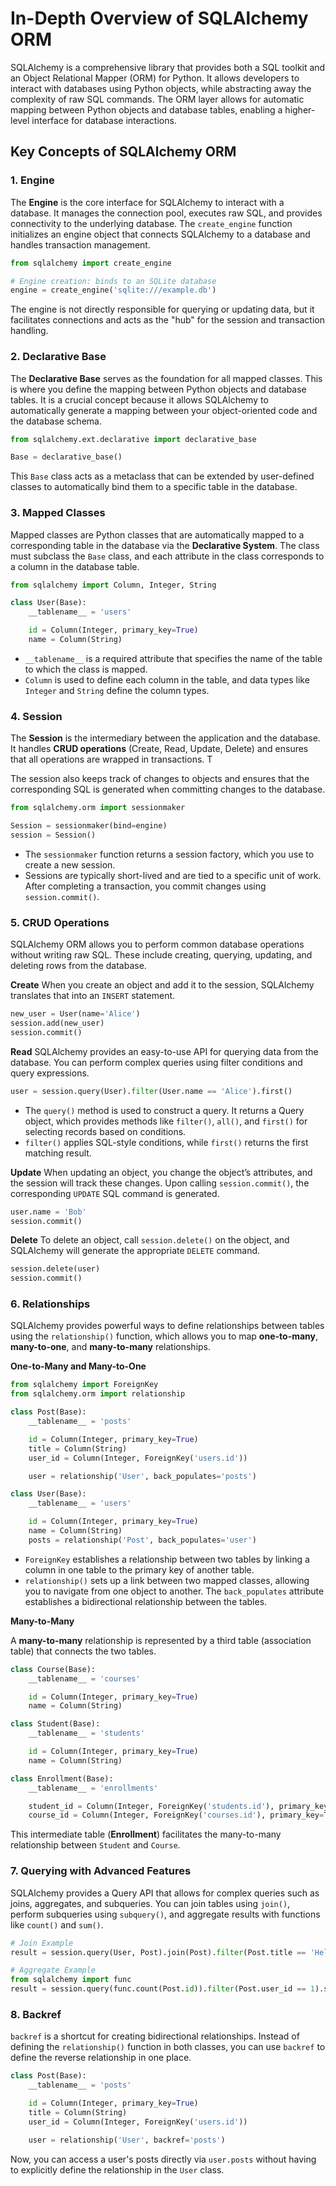 # In-Depth Overview of SQLAlchemy ORM

SQLAlchemy is a comprehensive library that provides both a SQL toolkit and an Object Relational Mapper (ORM) for Python. It allows developers to interact with databases using Python objects, while abstracting away the complexity of raw SQL commands. The ORM layer allows for automatic mapping between Python objects and database tables, enabling a higher-level interface for database interactions.

## Key Concepts of SQLAlchemy ORM

### 1. **Engine**

The **Engine** is the core interface for SQLAlchemy to interact with a database. It manages the connection pool, executes raw SQL, and provides connectivity to the underlying database. The `create_engine` function initializes an engine object that connects SQLAlchemy to a database and handles transaction management.

```python
from sqlalchemy import create_engine

# Engine creation: binds to an SQLite database
engine = create_engine('sqlite:///example.db')
```

The engine is not directly responsible for querying or updating data, but it facilitates connections and acts as the "hub" for the session and transaction handling.

### 2. **Declarative Base**

The **Declarative Base** serves as the foundation for all mapped classes. This is where you define the mapping between Python objects and database tables. It is a crucial concept because it allows SQLAlchemy to automatically generate a mapping between your object-oriented code and the database schema.

```python
from sqlalchemy.ext.declarative import declarative_base

Base = declarative_base()
```

This `Base` class acts as a metaclass that can be extended by user-defined classes to automatically bind them to a specific table in the database.

### 3. **Mapped Classes**

Mapped classes are Python classes that are automatically mapped to a corresponding table in the database via the **Declarative System**. The class must subclass the `Base` class, and each attribute in the class corresponds to a column in the database table.

```python
from sqlalchemy import Column, Integer, String

class User(Base):
    __tablename__ = 'users'

    id = Column(Integer, primary_key=True)
    name = Column(String)
```

- `__tablename__` is a required attribute that specifies the name of the table to which the class is mapped.
- `Column` is used to define each column in the table, and data types like `Integer` and `String` define the column types.

### 4. **Session**

The **Session** is the intermediary between the application and the database. It handles **CRUD operations** (Create, Read, Update, Delete) and ensures that all operations are wrapped in transactions. T

The session also keeps track of changes to objects and ensures that the corresponding SQL is generated when committing changes to the database.

```python
from sqlalchemy.orm import sessionmaker

Session = sessionmaker(bind=engine)
session = Session()
```

- The `sessionmaker` function returns a session factory, which you use to create a new session.
- Sessions are typically short-lived and are tied to a specific unit of work. After completing a transaction, you commit changes using `session.commit()`.

### 5. **CRUD Operations**

SQLAlchemy ORM allows you to perform common database operations without writing raw SQL. These include creating, querying, updating, and deleting rows from the database.

**Create**
When you create an object and add it to the session, SQLAlchemy translates that into an `INSERT` statement.

```python
new_user = User(name='Alice')
session.add(new_user)
session.commit()
```

**Read**
SQLAlchemy provides an easy-to-use API for querying data from the database. You can perform complex queries using filter conditions and query expressions.

```python
user = session.query(User).filter(User.name == 'Alice').first()
```

- The `query()` method is used to construct a query. It returns a Query object, which provides methods like `filter()`, `all()`, and `first()` for selecting records based on conditions.
- `filter()` applies SQL-style conditions, while `first()` returns the first matching result.

**Update**
When updating an object, you change the object’s attributes, and the session will track these changes. Upon calling `session.commit()`, the corresponding `UPDATE` SQL command is generated.

```python
user.name = 'Bob'
session.commit()
```

**Delete**
To delete an object, call `session.delete()` on the object, and SQLAlchemy will generate the appropriate `DELETE` command.

```python
session.delete(user)
session.commit()
```

### 6. **Relationships**

SQLAlchemy provides powerful ways to define relationships between tables using the `relationship()` function, which allows you to map **one-to-many**, **many-to-one**, and **many-to-many** relationships.

**One-to-Many and Many-to-One**

```python
from sqlalchemy import ForeignKey
from sqlalchemy.orm import relationship

class Post(Base):
    __tablename__ = 'posts'

    id = Column(Integer, primary_key=True)
    title = Column(String)
    user_id = Column(Integer, ForeignKey('users.id'))

    user = relationship('User', back_populates='posts')

class User(Base):
    __tablename__ = 'users'

    id = Column(Integer, primary_key=True)
    name = Column(String)
    posts = relationship('Post', back_populates='user')
```

- `ForeignKey` establishes a relationship between two tables by linking a column in one table to the primary key of another table.
- `relationship()` sets up a link between two mapped classes, allowing you to navigate from one object to another. The `back_populates` attribute establishes a bidirectional relationship between the tables.

**Many-to-Many**

A **many-to-many** relationship is represented by a third table (association table) that connects the two tables.

```python
class Course(Base):
    __tablename__ = 'courses'

    id = Column(Integer, primary_key=True)
    name = Column(String)

class Student(Base):
    __tablename__ = 'students'

    id = Column(Integer, primary_key=True)
    name = Column(String)

class Enrollment(Base):
    __tablename__ = 'enrollments'

    student_id = Column(Integer, ForeignKey('students.id'), primary_key=True)
    course_id = Column(Integer, ForeignKey('courses.id'), primary_key=True)
```

This intermediate table (**Enrollment**) facilitates the many-to-many relationship between `Student` and `Course`.

### 7. **Querying with Advanced Features**

SQLAlchemy provides a Query API that allows for complex queries such as joins, aggregates, and subqueries. You can join tables using `join()`, perform subqueries using `subquery()`, and aggregate results with functions like `count()` and `sum()`.

```python
# Join Example
result = session.query(User, Post).join(Post).filter(Post.title == 'Hello').all()

# Aggregate Example
from sqlalchemy import func
result = session.query(func.count(Post.id)).filter(Post.user_id == 1).scalar()
```

### 8. **Backref**

`backref` is a shortcut for creating bidirectional relationships. Instead of defining the `relationship()` function in both classes, you can use `backref` to define the reverse relationship in one place.

```python
class Post(Base):
    __tablename__ = 'posts'

    id = Column(Integer, primary_key=True)
    title = Column(String)
    user_id = Column(Integer, ForeignKey('users.id'))

    user = relationship('User', backref='posts')
```

Now, you can access a user's posts directly via `user.posts` without having to explicitly define the relationship in the `User` class.
